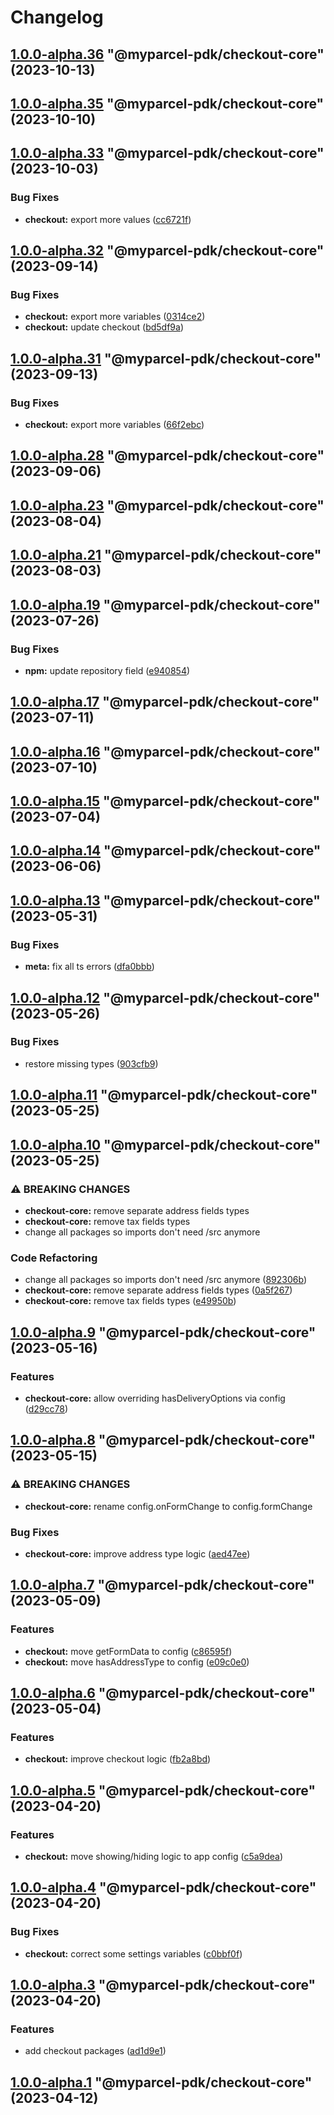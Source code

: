 # Changelog

<!-- MONODEPLOY:BELOW -->

## [1.0.0-alpha.36](https://github.com/myparcelnl/js-pdk/compare/@myparcel-pdk/checkout-core@1.0.0-alpha.35...@myparcel-pdk/checkout-core@1.0.0-alpha.36) "@myparcel-pdk/checkout-core" (2023-10-13)




## [1.0.0-alpha.35](https://github.com/myparcelnl/js-pdk/compare/@myparcel-pdk/checkout-core@1.0.0-alpha.34...@myparcel-pdk/checkout-core@1.0.0-alpha.35) "@myparcel-pdk/checkout-core" (2023-10-10)




## [1.0.0-alpha.33](https://github.com/myparcelnl/js-pdk/compare/@myparcel-pdk/checkout-core@1.0.0-alpha.32...@myparcel-pdk/checkout-core@1.0.0-alpha.33) "@myparcel-pdk/checkout-core" (2023-10-03)


### Bug Fixes

* **checkout:** export more values ([cc6721f](https://github.com/myparcelnl/js-pdk/commit/cc6721fb9a6f3552c0ab406959860c313de1adde))




## [1.0.0-alpha.32](https://github.com/myparcelnl/js-pdk/compare/@myparcel-pdk/checkout-core@1.0.0-alpha.31...@myparcel-pdk/checkout-core@1.0.0-alpha.32) "@myparcel-pdk/checkout-core" (2023-09-14)


### Bug Fixes

* **checkout:** export more variables ([0314ce2](https://github.com/myparcelnl/js-pdk/commit/0314ce2afe60b02ea4371d1662abfe7b174bb562))
* **checkout:** update checkout ([bd5df9a](https://github.com/myparcelnl/js-pdk/commit/bd5df9a03377b01ac62c9cc50025e5e246627edf))




## [1.0.0-alpha.31](https://github.com/myparcelnl/js-pdk/compare/@myparcel-pdk/checkout-core@1.0.0-alpha.30...@myparcel-pdk/checkout-core@1.0.0-alpha.31) "@myparcel-pdk/checkout-core" (2023-09-13)


### Bug Fixes

* **checkout:** export more variables ([66f2ebc](https://github.com/myparcelnl/js-pdk/commit/66f2ebc90dca820af36f7ce0ae637e2ae4bf90e6))




## [1.0.0-alpha.28](https://github.com/myparcelnl/js-pdk/compare/@myparcel-pdk/checkout-core@1.0.0-alpha.27...@myparcel-pdk/checkout-core@1.0.0-alpha.28) "@myparcel-pdk/checkout-core" (2023-09-06)




## [1.0.0-alpha.23](https://github.com/myparcelnl/js-pdk/compare/@myparcel-pdk/checkout-core@1.0.0-alpha.22...@myparcel-pdk/checkout-core@1.0.0-alpha.23) "@myparcel-pdk/checkout-core" (2023-08-04)

## [1.0.0-alpha.21](https://github.com/myparcelnl/js-pdk/compare/@myparcel-pdk/checkout-core@1.0.0-alpha.20...@myparcel-pdk/checkout-core@1.0.0-alpha.21) "@myparcel-pdk/checkout-core" (2023-08-03)

## [1.0.0-alpha.19](https://github.com/myparcelnl/js-pdk/compare/@myparcel-pdk/checkout-core@1.0.0-alpha.18...@myparcel-pdk/checkout-core@1.0.0-alpha.19) "@myparcel-pdk/checkout-core" (2023-07-26)

### Bug Fixes

- **npm:** update repository
  field ([e940854](https://github.com/myparcelnl/js-pdk/commit/e940854ba1d99c0fcdada8b66f88a7c7e6060272))

## [1.0.0-alpha.17](https://github/myparcelnl/js-pdk/compare/@myparcel-pdk/checkout-core@1.0.0-alpha.16...@myparcel-pdk/checkout-core@1.0.0-alpha.17) "@myparcel-pdk/checkout-core" (2023-07-11)

## [1.0.0-alpha.16](https://github/myparcelnl/js-pdk/compare/@myparcel-pdk/checkout-core@1.0.0-alpha.15...@myparcel-pdk/checkout-core@1.0.0-alpha.16) "@myparcel-pdk/checkout-core" (2023-07-10)

## [1.0.0-alpha.15](https://github/myparcelnl/js-pdk/compare/@myparcel-pdk/checkout-core@1.0.0-alpha.14...@myparcel-pdk/checkout-core@1.0.0-alpha.15) "@myparcel-pdk/checkout-core" (2023-07-04)

## [1.0.0-alpha.14](https://github/myparcelnl/js-pdk/compare/@myparcel-pdk/checkout-core@1.0.0-alpha.13...@myparcel-pdk/checkout-core@1.0.0-alpha.14) "@myparcel-pdk/checkout-core" (2023-06-06)

## [1.0.0-alpha.13](https://github/myparcelnl/js-pdk/compare/@myparcel-pdk/checkout-core@1.0.0-alpha.12...@myparcel-pdk/checkout-core@1.0.0-alpha.13) "@myparcel-pdk/checkout-core" (2023-05-31)

### Bug Fixes

- **meta:** fix all ts
  errors ([dfa0bbb](https://github/myparcelnl/js-pdk/commit/dfa0bbb308c4863ce0fb4c9a0d55f2b5fa8fdb6c))

## [1.0.0-alpha.12](https://github/myparcelnl/js-pdk/compare/@myparcel-pdk/checkout-core@1.0.0-alpha.11...@myparcel-pdk/checkout-core@1.0.0-alpha.12) "@myparcel-pdk/checkout-core" (2023-05-26)

### Bug Fixes

- restore missing types ([903cfb9](https://github/myparcelnl/js-pdk/commit/903cfb95f161bb5b49fbb91c4f96a7e44c524db8))

## [1.0.0-alpha.11](https://github/myparcelnl/js-pdk/compare/@myparcel-pdk/checkout-core@1.0.0-alpha.10...@myparcel-pdk/checkout-core@1.0.0-alpha.11) "@myparcel-pdk/checkout-core" (2023-05-25)

## [1.0.0-alpha.10](https://github/myparcelnl/js-pdk/compare/@myparcel-pdk/checkout-core@1.0.0-alpha.9...@myparcel-pdk/checkout-core@1.0.0-alpha.10) "@myparcel-pdk/checkout-core" (2023-05-25)

### ⚠ BREAKING CHANGES

- **checkout-core:** remove separate address fields types
- **checkout-core:** remove tax fields types
- change all packages so imports don't need /src anymore

### Code Refactoring

- change all packages so imports don't need /src
  anymore ([892306b](https://github/myparcelnl/js-pdk/commit/892306bd3307fe8d5d011bbf6eb7654f7365347a))
- **checkout-core:** remove separate address fields
  types ([0a5f267](https://github/myparcelnl/js-pdk/commit/0a5f2678764e0608d46385e4dd60a1f346b7f12a))
- **checkout-core:** remove tax fields
  types ([e49950b](https://github/myparcelnl/js-pdk/commit/e49950bfb5831f4a2583127c59c6e28cb39859d3))

## [1.0.0-alpha.9](https://github/myparcelnl/js-pdk/compare/@myparcel-pdk/checkout-core@1.0.0-alpha.8...@myparcel-pdk/checkout-core@1.0.0-alpha.9) "@myparcel-pdk/checkout-core" (2023-05-16)

### Features

- **checkout-core:** allow overriding hasDeliveryOptions via
  config ([d29cc78](https://github/myparcelnl/js-pdk/commit/d29cc78b1bada9a3e479aa53d04dbb48fa49b0ef))

## [1.0.0-alpha.8](https://github/myparcelnl/js-pdk/compare/@myparcel-pdk/checkout-core@1.0.0-alpha.7...@myparcel-pdk/checkout-core@1.0.0-alpha.8) "@myparcel-pdk/checkout-core" (2023-05-15)

### ⚠ BREAKING CHANGES

- **checkout-core:** rename config.onFormChange to config.formChange

### Bug Fixes

- **checkout-core:** improve address type
  logic ([aed47ee](https://github/myparcelnl/js-pdk/commit/aed47ee6083c7122a8231f63467ba956ea349fb5))

## [1.0.0-alpha.7](https://github/myparcelnl/js-pdk/compare/@myparcel-pdk/checkout-core@1.0.0-alpha.6...@myparcel-pdk/checkout-core@1.0.0-alpha.7) "@myparcel-pdk/checkout-core" (2023-05-09)

### Features

- **checkout:** move getFormData to
  config ([c86595f](https://github/myparcelnl/js-pdk/commit/c86595f1384bd7c06bb6c8b40ec47f679a388ed4))
- **checkout:** move hasAddressType to
  config ([e09c0e0](https://github/myparcelnl/js-pdk/commit/e09c0e050219d477a0b3a325027479de0a48a6de))

## [1.0.0-alpha.6](https://github/myparcelnl/js-pdk/compare/@myparcel-pdk/checkout-core@1.0.0-alpha.5...@myparcel-pdk/checkout-core@1.0.0-alpha.6) "@myparcel-pdk/checkout-core" (2023-05-04)

### Features

- **checkout:** improve checkout
  logic ([fb2a8bd](https://github/myparcelnl/js-pdk/commit/fb2a8bd4b9404cac0fe600526d85465e3a1ee5f9))

## [1.0.0-alpha.5](https://github/myparcelnl/js-pdk/compare/@myparcel-pdk/checkout-core@1.0.0-alpha.4...@myparcel-pdk/checkout-core@1.0.0-alpha.5) "@myparcel-pdk/checkout-core" (2023-04-20)

### Features

- **checkout:** move showing/hiding logic to app
  config ([c5a9dea](https://github/myparcelnl/js-pdk/commit/c5a9dea4463efb3d293406e05fa010312faca76a))

## [1.0.0-alpha.4](https://github/myparcelnl/js-pdk/compare/@myparcel-pdk/checkout-core@1.0.0-alpha.3...@myparcel-pdk/checkout-core@1.0.0-alpha.4) "@myparcel-pdk/checkout-core" (2023-04-20)

### Bug Fixes

- **checkout:** correct some settings
  variables ([c0bbf0f](https://github/myparcelnl/js-pdk/commit/c0bbf0ff2fc98c3815094ae77f26f75a3036dfbe))

## [1.0.0-alpha.3](https://github/myparcelnl/js-pdk/compare/@myparcel-pdk/checkout-core@1.0.0-alpha.2...@myparcel-pdk/checkout-core@1.0.0-alpha.3) "@myparcel-pdk/checkout-core" (2023-04-20)

### Features

- add checkout packages ([ad1d9e1](https://github/myparcelnl/js-pdk/commit/ad1d9e1f027af9e6124f8266f64edc0509e22a9d))

## [1.0.0-alpha.1](https://github/myparcelnl/js-pdk/compare/@myparcel-pdk/checkout-core@1.0.0-alpha.0...@myparcel-pdk/checkout-core@1.0.0-alpha.1) "@myparcel-pdk/checkout-core" (2023-04-12)
